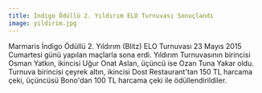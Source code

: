 ```yaml
---
title: İndigo Ödüllü 2. Yıldırım ELO Turnuvası Sonuçlandı
image: yildirim.jpg
---
```


Marmaris İndigo Ödüllü 2. Yıldırım (Blitz) ELO Turnuvası 23 Mayıs 2015 Cumartesi günü yapılan maçlarla sona erdi. Yıldırım Turnuvasının birincisi Osman Yatkın, ikincisi Uğur Onat Aslan, üçüncü ise Ozan Tuna Yakar oldu. Turnuva birincisi çeyrek altın, ikincisi Dost Restaurant'tan 150 TL harcama çeki, üçüncüsü Bono'dan 100 TL harcama çeki ile ödüllendirildiler.  
